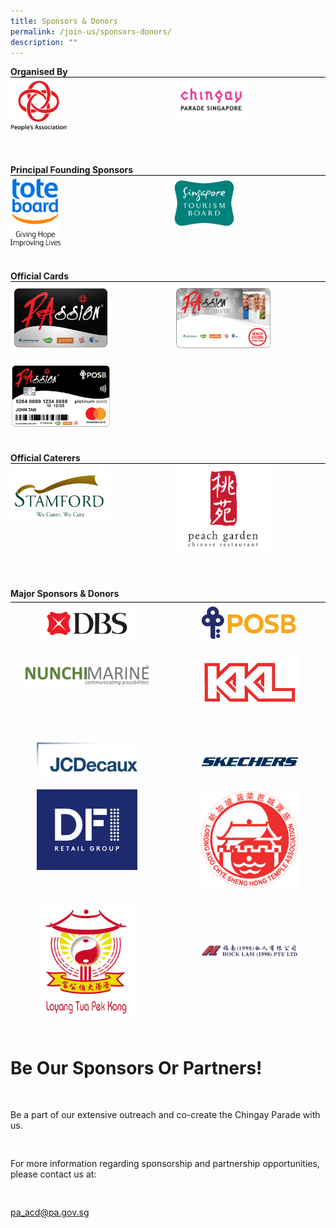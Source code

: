 ```yaml
---
title: Sponsors & Donors
permalink: /join-us/sponsors-donors/
description: ""
---
```

<div style="margin: 0 auto; display: grid; grid-gap: 1rem; grid-template-columns: repeat(auto-fit, minmax(325px,1fr));">
        <div style="text-align: left;">
            <b>Organised By</b>
            <div style="margin: 0 auto; display: grid; grid-gap: 1rem; grid-template-columns: repeat(auto-fit, minmax(161px,1fr));border-top: 1px solid black;">
                <div style="text-align: left;padding-top:5px;"><img src="/images/Sponsors%20&%20Donors/pa-14-october-2019-18-19-28.png" alt="People's Association" style="width:90px;float:left;" /> </div>
                <div style="text-align: left; padding-top: 5px;"><img src="/images/Sponsors%20&%20Donors/chingay-(black)-31-october-2021-11-10-19.png" alt="Chingay Parade Singapore" style="width: 121px; float: left;" /> </div>
                <div style="text-align: left; padding-top: 5px;">&nbsp; </div>
            </div>
        </div>
        <div style="text-align: left;">
            <b>Principal Founding Sponsors</b>
            <div style="margin: 0 auto; display: grid; grid-gap: 1rem; grid-template-columns: repeat(auto-fit, minmax(161px,1fr)); border-top: 1px solid black;">
                <div style="text-align: left; padding-top: 5px;"><img src="/images/Sponsors%20&%20Donors/tote-board-23-october-2019-17-24-12.jpg" alt="Giving Hope Improving Lives" style="width: 80px; float: left;" /> </div>
                <div style="text-align: left; padding-top: 5px;"><img src="/images/Sponsors%20&%20Donors/singapore-tourism-board-14-october-2019-18-29-42.png" alt="Singapore Tourism Board" style="width: 100px; float: left;" /> </div>
                <div style="text-align: left; padding-top: 5px;">&nbsp; </div>
            </div>
        </div>
    </div>
		
<div style="text-align: left;">
        <b>Official Cards</b>
        <div style="margin: 0 auto; display: grid; grid-gap: 1rem; grid-template-columns: repeat(auto-fit, minmax(161px,1fr)); border-top: 1px solid black;">
            <div style="text-align: left; padding-top: 5px;"><img src="/images/Sponsors%20&%20Donors/passioncard-black-01-december-2020-17-13-42.jpg" alt="PAssion Card Black" style="width:161px;float: left;" /> </div>
            <div style="text-align: left; padding-top: 5px;"><img src="/images/Sponsors%20&%20Donors/passioncard-silver-01-december-2020-17-13-59.jpg" alt="PAssion Card Silver" style="width: 161px; float: left;" /> </div>
            <div style="text-align: left; padding-top: 5px;"><img src="/images/Sponsors%20&%20Donors/passioncard-posb-01-december-2020-17-14-51.jpg" alt="PAssion Card POSB" style="width: 161px; float: left;" /> </div>
            <div style="text-align: left; padding-top: 5px;">&nbsp; </div>
            <div style="text-align: left; padding-top: 5px;">&nbsp; </div>
        </div>
    </div>

<div style="margin: 0 auto; display: grid; grid-gap: 1rem; grid-template-columns: repeat(auto-fit, minmax(325px,1fr));">
        <div style="text-align: left;">
            <b>Official Caterers</b>
            <div style="margin: 0 auto; display: grid; grid-gap: 1rem; grid-template-columns: repeat(auto-fit, minmax(161px,1fr));border-top: 1px solid black;">
                <div style="text-align: left;padding-top:5px;"><img src="/images/Sponsors%20&%20Donors/stamford-catering-18-october-2019-16-40-27.png" alt="Stamford" style="width:161px;float:left;" /> </div>
                <div style="text-align: left; padding-top: 5px;"><img src="/images/Sponsors%20&%20Donors/peach-garden-(colour)-14-october-2019-18-28-03.png" alt="Peach Garden" style="width:161px;float:left;" /> </div>
                <div style="text-align: left; padding-top: 5px;">&nbsp; </div>
            </div>
        </div>
<div>
        <b>Major Sponsors & Donors</b>
        <div style="margin: 5px auto; display: grid; grid-gap: 1rem; grid-template-columns: repeat(auto-fit, minmax(161px,1fr)); border-top: 1px solid black;">
            <div style="text-align: center;"><img src="/images/Sponsors%20&%20Donors/dbs--21-january-2022-10-35-18.png" alt="DBS" style="width:161px;" /> </div>
            <div style="text-align: center;"><img src="/images/Sponsors%20&%20Donors/posb-18-october-2019-16-39-35.png" alt="POSB" style="width:161px;" /> </div>
            <div style="text-align: center;"><img src="/images/Sponsors%20&%20Donors/nunchimarine-10-january-2022-11-10-29.png" alt="Nunchi Marine" style="width:201px;padding-top:12px;" /> </div>
            <div style="text-align: center;"><img src="/images/Sponsors%20&%20Donors/kkl-14-october-2019-18-47-18.png" alt="KKL" style="width:161px;" /> </div>
            <div style="text-align: center;"><img src="/images/Sponsors%20&%20Donors/jcd-04-february-2022-20-39-40.jpeg" alt="JCDecaux" style="width:161px;padding-top:15%;" /> </div>
            <div style="text-align: center;"><img src="/images/Sponsors%20&%20Donors/sketchers-31-october-2021-10-42-19.png" alt="Skechers" style="width:161px;padding-top:25%;" /> </div>
            <div style="text-align: center;"><img src="/images/Sponsors%20&%20Donors/dfi-retail-group-20-january-2022-15-08-36.png" alt="DFI" style="width:161px;" /> </div>
            <div style="text-align: center;"><img src="/images/Sponsors%20&%20Donors/lorong-koo-chye-sheng-hong-14-october-2019-18-26-25.png" alt="Lorong Koo Chye Sheng Hong" style="width:161px;" /> </div>
            <div style="text-align: center;"><img src="/images/Sponsors%20&%20Donors/loyang-tua-pek-gong-14-october-2019-18-26-36.jpg" alt="Loyang Tua Pek Gong" style="width:161px;" /> </div>
            <div style="text-align: center;"><img src="/images/Sponsors%20&%20Donors/hock-lam-11-february-2021-21-54-16.png" alt="Hock Lam" style="width:161px;padding-top:25%;" /> </div>
        </div>
    </div>
		
# **Be Our Sponsors Or Partners!**
Be a part of our extensive outreach and co-create the Chingay Parade with us.

For more information regarding sponsorship and partnership opportunities, please contact us at:

[pa_acd@pa.gov.sg](mailto:pa_acd@pa.gov.sg)